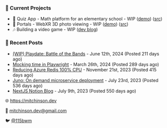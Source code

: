 ### 📌 Current Projects
- 📝 Quiz App - Math platform for an elementary school - WIP ([demo](https://quiz-staging.mitchinson.dev/)) ([src](https://github.com/bmitchinson/budget-entry))
- 📸 Portals - WebXR 3D photo viewing - WIP ([demo](https://portals.mitchinson.dev/)) ([src](https://github.com/bmitchinson/vr-jpg-viewer-webxr))
- 🎶 Building a video game - WIP ([dev blog](https://blog.mitchinson.dev/playdate-dev-one))

### 📝 Recent Posts

- [(WIP) Playdate: Battle of the Bands](https://blog.mitchinson.dev/playdate-dev-one) - June 12th, 2024 (Posted 211 days ago)
- [Mocking time in Playwright](https://blog.mitchinson.dev/playwright-mock-time) - March 26th, 2024 (Posted 289 days ago)
- [Reducing Azure Redis 100% CPU](https://blog.mitchinson.dev/redis-cpu) - November 21st, 2023 (Posted 415 days ago)
- [Juno: On demand microservice deployment](https://blog.mitchinson.dev/juno) - July 23rd, 2023 (Posted 536 days ago)
- [NextJS Notion Blog](https://blog.mitchinson.dev/blog-2023) - July 9th, 2023 (Posted 550 days ago)

🌐 https://mitchinson.dev

💌 mitchinson.dev@gmail.com

🐦 [@115bwm](https://twitter.com/115bwm)